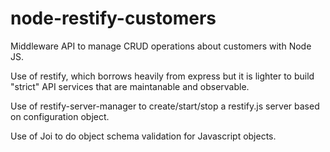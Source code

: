 # node-restify-customers
Middleware API to manage CRUD operations about customers with Node JS.

Use of restify, which borrows heavily from express but it is lighter to build "strict" API services that are maintanable and observable.

Use of restify-server-manager to create/start/stop a restify.js server based on configuration object.

Use of Joi to do object schema validation for Javascript objects.
